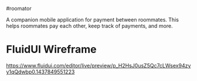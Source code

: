 #roomator

A companion mobile application for payment between roommates. This helps roommates pay each other, keep track of payments, and more.

# FluidUI Wireframe
https://www.fluidui.com/editor/live/preview/p_H2HsJ0usZ5Qc7cLWsex94zyy1qQdwbp0.1437849551223
 
